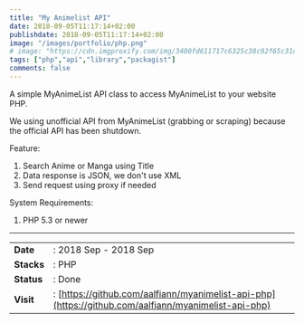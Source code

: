 ```yaml
---
title: "My Animelist API"
date: 2018-09-05T11:17:14+02:00
publishdate: 2018-09-05T11:17:14+02:00
image: "/images/portfolio/php.png"
# image: "https://cdn.imgproxify.com/img/3400fd611717c6325c38c92f65c31ceedcb94fa308c6df5f049fb4678d6cc17f19c3f954f5720a2472043fd59874c982b268190b734c3667.png"
tags: ["php","api","library","packagist"]
comments: false
---
```


A simple MyAnimeList API class to access MyAnimeList to your website PHP.
<!--more-->
We using unofficial API from MyAnimeList (grabbing or scraping) because the official API has been shutdown.

Feature:
1. Search Anime or Manga using Title
2. Data response is JSON, we don't use XML
3. Send request using proxy if needed

System Requirements:
1. PHP 5.3 or newer

---

|||
|---|---|
|**Date**| : 2018 Sep - 2018 Sep
|**Stacks**| : PHP
|**Status**| : Done
|**Visit**| : [https://github.com/aalfiann/myanimelist-api-php](https://github.com/aalfiann/myanimelist-api-php)

